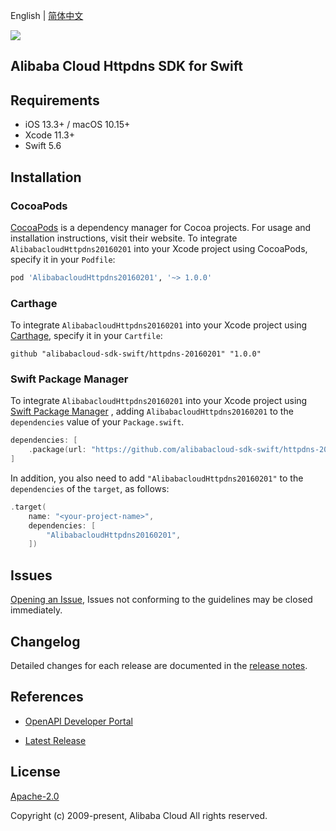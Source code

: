 English | [简体中文](README-CN.md)

![](https://aliyunsdk-pages.alicdn.com/icons/AlibabaCloud.svg)

## Alibaba Cloud Httpdns SDK for Swift

## Requirements

- iOS 13.3+ / macOS 10.15+
- Xcode 11.3+
- Swift 5.6

## Installation

### CocoaPods

[CocoaPods](https://cocoapods.org) is a dependency manager for Cocoa projects. For usage and installation instructions, visit their website. To integrate `AlibabacloudHttpdns20160201` into your Xcode project using CocoaPods, specify it in your `Podfile`:

```ruby
pod 'AlibabacloudHttpdns20160201', '~> 1.0.0'
```

### Carthage

To integrate `AlibabacloudHttpdns20160201` into your Xcode project using [Carthage](https://github.com/Carthage/Carthage), specify it in your `Cartfile`:

```ogdl
github "alibabacloud-sdk-swift/httpdns-20160201" "1.0.0"
```

### Swift Package Manager

To integrate `AlibabacloudHttpdns20160201` into your Xcode project using [Swift Package Manager](https://swift.org/package-manager/) , adding `AlibabacloudHttpdns20160201` to the `dependencies` value of your `Package.swift`.

```swift
dependencies: [
    .package(url: "https://github.com/alibabacloud-sdk-swift/httpdns-20160201.git", from: "1.0.0")
]
```

In addition, you also need to add `"AlibabacloudHttpdns20160201"` to the `dependencies` of the `target`, as follows:

```swift
.target(
    name: "<your-project-name>",
    dependencies: [
        "AlibabacloudHttpdns20160201",
    ])
```

## Issues

[Opening an Issue](https://github.com/alibabacloud-sdk-swift/httpdns-20160201/issues/new), Issues not conforming to the guidelines may be closed immediately.

## Changelog

Detailed changes for each release are documented in the [release notes](./ChangeLog.txt).

## References

* [OpenAPI Developer Portal](https://next.api.alibabacloud.com/home)
- [Latest Release](https://github.com/alibabacloud-sdk-swift/httpdns-20160201)

## License

[Apache-2.0](http://www.apache.org/licenses/LICENSE-2.0)

Copyright (c) 2009-present, Alibaba Cloud All rights reserved.
